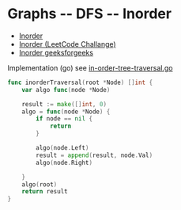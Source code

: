 Graphs -- DFS -- Inorder
=========================

* [Inorder](https://en.wikipedia.org/wiki/Tree_traversal#In-order_implementation)
* [Inorder (LeetCode Challange)](https://leetcode.com/problems/binary-tree-inorder-traversal/description/)
* [Inorder geeksforgeeks](https://www.geeksforgeeks.org/dsa/inorder-traversal-of-binary-tree/)


Implementation (go) see [in-order-tree-traversal.go](in-order-tree-traversal.go)

```go
func inorderTraversal(root *Node) []int {
	var algo func(node *Node)

	result := make([]int, 0)
	algo = func(node *Node) {
		if node == nil {
			return
		}

		algo(node.Left)
		result = append(result, node.Val)
		algo(node.Right)

	}
	algo(root)
	return result
}
```